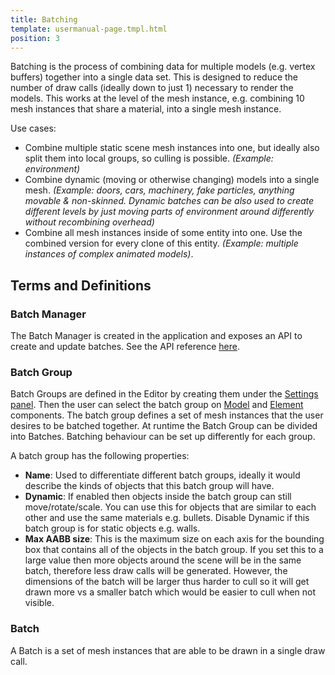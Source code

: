 ```yaml
---
title: Batching
template: usermanual-page.tmpl.html
position: 3
---
```


Batching is the process of combining data for multiple models (e.g. vertex buffers) together into a single data set. This is designed to reduce the number of draw calls (ideally down to just 1) necessary to render the models. This works at the level of the mesh instance, e.g. combining 10 mesh instances that share a material, into a single mesh instance.

Use cases:
* Combine multiple static scene mesh instances into one, but ideally also split them into local groups, so culling is possible. *(Example: environment)*
* Combine dynamic (moving or otherwise changing) models into a single mesh. *(Example: doors, cars, machinery, fake particles, anything movable & non-skinned. Dynamic batches can be also used to create different levels by just moving parts of environment around differently without recombining overhead)*
* Combine all mesh instances inside of some entity into one. Use the combined version for every clone of this entity. *(Example: multiple instances of complex animated models)*.

## Terms and Definitions

### Batch Manager

The Batch Manager is created in the application and exposes an API to create and update batches. See the API reference [here][1].

### Batch Group

Batch Groups are defined in the Editor by creating them under the [Settings panel][2]. Then the user can select the batch group on [Model][3] and [Element][4] components. The batch group defines a set of mesh instances that the user desires to be batched together. At runtime the Batch Group can be divided into Batches. Batching behaviour can be set up differently for each group.

A batch group has the following properties:

* **Name**: Used to differentiate different batch groups, ideally it would describe the kinds of objects that this batch group will have.
* **Dynamic**: If enabled then objects inside the batch group can still move/rotate/scale. You can use this for objects that are similar to each other and use the same materials e.g. bullets. Disable Dynamic if this batch group is for static objects e.g. walls.
* **Max AABB size**: This is the maximum size on each axis for the bounding box that contains all of the objects in the batch group. If you set this to a large value then more objects around the scene will be in the same batch, therefore less draw calls will be generated. However, the dimensions of the batch will be larger thus harder to cull so it will get drawn more vs a smaller batch which would be easier to cull when not visible.

### Batch

A Batch is a set of mesh instances that are able to be drawn in a single draw call.

[1]: /api/pc.BatchManager.html
[2]: /user-manual/designer/settings/#batch-groups
[3]: /user-manual/packs/components/model
[4]: /user-manual/packs/components/element
